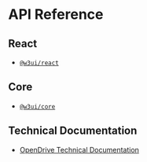 # API Reference

## React

* [`@w3ui/react`](./react.md)

## Core

* [`@w3ui/core`](./core.md)

## Technical Documentation

* [OpenDrive Technical Documentation](./technical-documentation.md)
